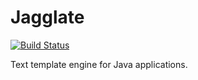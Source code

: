 Jagglate
==========

[![Build Status](https://travis-ci.org/nobuoka/Jagglate.svg?branch=dev)](https://travis-ci.org/nobuoka/Jagglate)

Text template engine for Java applications.
